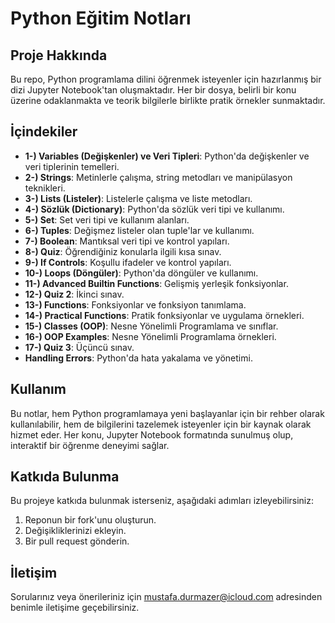 # Python Eğitim Notları

## Proje Hakkında
Bu repo, Python programlama dilini öğrenmek isteyenler için hazırlanmış bir dizi Jupyter Notebook'tan oluşmaktadır. Her bir dosya, belirli bir konu üzerine odaklanmakta ve teorik bilgilerle birlikte pratik örnekler sunmaktadır. 

## İçindekiler
- **1-) Variables (Değişkenler) ve Veri Tipleri**: Python'da değişkenler ve veri tiplerinin temelleri.
- **2-) Strings**: Metinlerle çalışma, string metodları ve manipülasyon teknikleri.
- **3-) Lists (Listeler)**: Listelerle çalışma ve liste metodları.
- **4-) Sözlük (Dictionary)**: Python'da sözlük veri tipi ve kullanımı.
- **5-) Set**: Set veri tipi ve kullanım alanları.
- **6-) Tuples**: Değişmez listeler olan tuple'lar ve kullanımı.
- **7-) Boolean**: Mantıksal veri tipi ve kontrol yapıları.
- **8-) Quiz**: Öğrendiğiniz konularla ilgili kısa sınav.
- **9-) If Controls**: Koşullu ifadeler ve kontrol yapıları.
- **10-) Loops (Döngüler)**: Python'da döngüler ve kullanımı.
- **11-) Advanced Builtin Functions**: Gelişmiş yerleşik fonksiyonlar.
- **12-) Quiz 2**: İkinci sınav.
- **13-) Functions**: Fonksiyonlar ve fonksiyon tanımlama.
- **14-) Practical Functions**: Pratik fonksiyonlar ve uygulama örnekleri.
- **15-) Classes (OOP)**: Nesne Yönelimli Programlama ve sınıflar.
- **16-) OOP Examples**: Nesne Yönelimli Programlama örnekleri.
- **17-) Quiz 3**: Üçüncü sınav.
- **Handling Errors**: Python'da hata yakalama ve yönetimi.

## Kullanım
Bu notlar, hem Python programlamaya yeni başlayanlar için bir rehber olarak kullanılabilir, hem de bilgilerini tazelemek isteyenler için bir kaynak olarak hizmet eder. Her konu, Jupyter Notebook formatında sunulmuş olup, interaktif bir öğrenme deneyimi sağlar.

## Katkıda Bulunma
Bu projeye katkıda bulunmak isterseniz, aşağıdaki adımları izleyebilirsiniz:
1. Reponun bir fork'unu oluşturun.
2. Değişikliklerinizi ekleyin.
3. Bir pull request gönderin.


## İletişim
Sorularınız veya önerileriniz için mustafa.durmazer@icloud.com adresinden benimle iletişime geçebilirsiniz.
